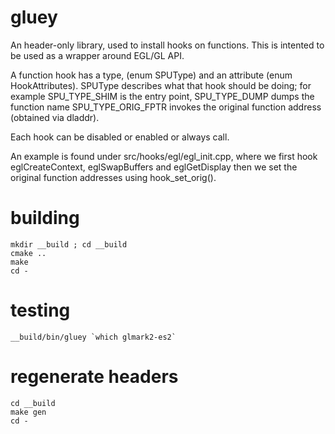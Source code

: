 # gluey

An header-only library, used to install hooks on functions.
This is intented to be used as a wrapper around EGL/GL API.

A function hook has a type, (enum SPUType) and an attribute (enum HookAttributes).
SPUType describes what that hook should be doing; for example
SPU_TYPE_SHIM is the entry point, SPU_TYPE_DUMP dumps the function name
SPU_TYPE_ORIG_FPTR invokes the original function address (obtained via dladdr).

Each hook can be disabled or enabled or always call.

An example is found under src/hooks/egl/egl_init.cpp, where
we first hook eglCreateContext, eglSwapBuffers and eglGetDisplay
then we set the original function addresses using hook_set_orig().

# building
~~~
mkdir __build ; cd __build
cmake ..
make
cd -
~~~

# testing
~~~
__build/bin/gluey `which glmark2-es2`
~~~

# regenerate headers
~~~
cd __build
make gen
cd -
